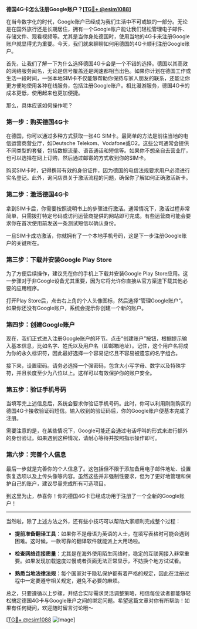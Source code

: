 **德国4G卡怎么注册Google账户？[[TG💪+ @esim1088](https://t.me/s/esim1088)]**

在当今数字化的时代，Google账户已经成为我们生活中不可或缺的一部分。无论是在国外旅行还是长期居住，拥有一个Google账户能让我们轻松管理电子邮件、存储文件、观看视频等。尤其是当你身处德国时，使用当地的4G卡来注册Google账户就显得尤为重要。今天，我们就来聊聊如何用德国的4G卡顺利注册Google账户。

首先，让我们了解一下为什么选择德国4G卡会是一个不错的选择。德国以其高效的网络服务闻名，无论是信号覆盖还是网速都相当出色。如果你计划在德国工作或生活一段时间，一张本地SIM卡不仅能够帮助你保持与家人朋友的联系，还能让你更方便地使用各种在线服务，包括注册Google账户。相比漫游服务，德国4G卡的成本更低，使用起来也更加便捷。

那么，具体应该如何操作呢？

### 第一步：购买德国4G卡

在德国，你可以通过多种方式获取一张4G SIM卡。最简单的方法是前往当地的电信运营商营业厅，如Deutsche Telekom、Vodafone或O2。这些公司通常会提供不同类型的套餐，包括数据流量、语音通话和短信等。如果你不想亲自去营业厅，也可以选择在网上订购，然后通过邮寄的方式收到你的SIM卡。

购买SIM卡时，记得携带有效的身份证件，因为德国的电信法规要求用户必须进行实名登记。此外，询问店员关于激活流程的问题，确保你了解如何正确激活新卡。

### 第二步：激活德国4G卡

拿到SIM卡后，你需要按照说明书上的步骤进行激活。通常情况下，激活过程非常简单，只需拨打特定号码或访问运营商提供的网站即可完成。有些运营商可能会要求你在首次使用前发送一条测试短信以确认身份。

一旦SIM卡成功激活，你就拥有了一个本地手机号码，这是下一步注册Google账户的关键所在。

### 第三步：下载并安装Google Play Store

为了方便后续操作，建议先在你的手机上下载并安装Google Play Store应用。这一步骤对于非Google设备尤其重要，因为它将允许你直接从官方渠道下载其他必要的应用程序。

打开Play Store后，点击右上角的个人头像图标，然后选择“管理Google账户”。如果你还没有Google账户，系统会提示你创建一个新的账户。

### 第四步：创建Google账户

现在，我们正式进入注册Google账户的环节。点击“创建账户”按钮，根据提示输入基本信息，比如名字、姓氏以及用户名（即邮箱地址）。记住，这个用户名将成为你的永久标识符，因此最好选择一个容易记忆且不容易被遗忘的名字组合。

接下来，设置密码。请务必选择一个强密码，包含大小写字母、数字以及特殊字符，并且长度至少为八位以上。这样可以有效保护你的账户安全。

### 第五步：验证手机号码

当填写完上述信息后，系统会要求你验证手机号码。此时，你可以利用刚刚购买的德国4G卡接收验证码短信。输入收到的验证码后，你的Google账户便基本完成了注册。

需要注意的是，在某些情况下，Google可能还会通过电话呼叫的形式来进行额外的身份验证。如果遇到这种情况，请耐心等待并按照指示操作即可。

### 第六步：完善个人信息

最后一步就是完善你的个人信息了。这包括但不限于添加备用电子邮件地址、设置恢复选项以及上传头像等内容。虽然这些并非强制性要求，但为了更好地管理和保护自己的账户，建议尽量完成所有可选项目。

到这里为止，恭喜你！你的德国4G卡已经成功用于注册了一个全新的Google账户！

---

当然啦，除了上述方法之外，还有些小技巧可以帮助大家顺利完成整个过程：

- **提前准备翻译工具**：如果你不是母语为英语的人士，在填写表格时可能会遇到困难。这时候，一款可靠的翻译软件就能派上大用场啦。
  
- **检查网络连接质量**：尤其是在海外使用陌生网络时，稳定的互联网接入非常重要。如果发现加载速度过慢或者页面无法正常显示，不妨换个地方试试看。

- **熟悉当地法律法规**：每个国家对于隐私保护都有着严格的规定，因此在注册过程中一定要遵守相关规定，避免不必要的麻烦。

总之，只要遵循以上步骤，并结合实际需求灵活调整策略，相信每位读者都能够轻松搞定德国4G卡与Google账户之间的绑定问题。希望这篇文章对你有所帮助！如果有任何疑问，欢迎随时留言讨论哦～

[[TG💪+ @esim1088](https://t.me/s/esim1088) ![Image](https://i.postimg.cc/4NQfJmqS/Snipaste-2025-05-13-00-14-12.png)]